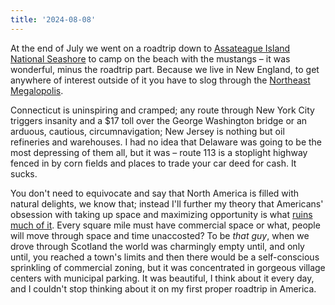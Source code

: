 ```yaml
---
title: '2024-08-08'
---
```

At the end of July we went on a roadtrip down to [Assateague Island National Seashore](https://www.nps.gov/asis/index.htm) to camp on the beach with the mustangs – it was wonderful, minus the roadtrip part. Because we live in New England, to get anywhere of interest outside of it you have to slog through the [Northeast Megalopolis](https://en.wikipedia.org/wiki/Northeast_megalopolis).

Connecticut is uninspiring and cramped; any route through New York City triggers insanity and a $17 toll over the George Washington bridge or an arduous, cautious, circumnavigation; New Jersey is nothing but oil refineries and warehouses. I had no idea that Delaware was going to be the most depressing of them all, but it was – route 113 is a stoplight highway fenced in by corn fields and places to trade your car deed for cash. It sucks.

You don't need to equivocate and say that North America is filled with natural delights, we know that; instead I'll further my theory that Americans' obsession with taking up space and maximizing opportunity is what [ruins much of it](https://x.com/OfficialMitchll/status/1382709940352135175?lang=en). Every square mile must have commercial space or what, people will move through space and time unaccosted? To be *that guy*, when we drove through Scotland the world was charmingly empty until, and only until, you reached a town's limits and then there would be a self-conscious sprinkling of commercial zoning, but it was concentrated in gorgeous village centers with municipal parking. It was beautiful, I think about it every day, and I couldn't stop thinking about it on my first proper roadtrip in America.

